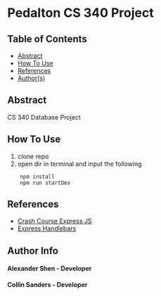 # Pedalton CS 340 Project

## Table of Contents
- [Abstract](#Abstract)
- [How To Use](#how-to-use)
- [References](#references)
- [Author(s)](#author-info)

## Abstract

CS 340 Database Project

## How To Use
1. clone repo
2. open dir in terminal and input the following
```
    npm install
    npm run startDev
```

## References
- [Crash Course Express JS](https://www.youtube.com/watch?v=SccSCuHhOw0&t=1925s)
- [Express Handlebars](https://www.npmjs.com/package/express-handlebars)


## Author Info
#### Alexander Shen - Developer
#### Collin Sanders - Developer
